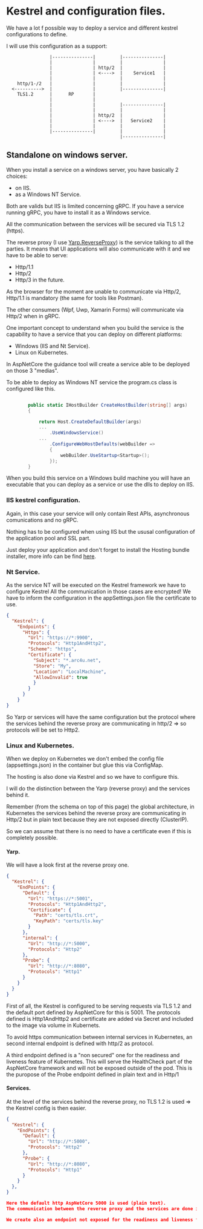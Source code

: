 # Kestrel and configuration files.

We have a lot f possible way to deploy a service and different kestrel configurations to define.

I will use this configuration as a support:

                    |---------------|         |---------------|
                    |               |         |               |
                    |               | http/2  |               |
                    |               | <---->  |    Service1   |
                    |               |         |               |
        http/1-/2   |               |         |               |
      <---------->  |               |         |---------------|
        TLS1.2      |      RP       |      
                    |               | 
                    |               |         |---------------|   
                    |               |         |               |
                    |               | http/2  |               |
                    |               | <---->  |   Service2    |
                    |               |         |               |
                    |---------------|         |               |
                                              |---------------|


## Standalone on windows server.

When you install a service on a windows server, you have basically 2 choices:
- on IIS.
- as a Windows NT Service.

Both are valids but IIS is limited concerning gRPC. If you have a service running gRPC, you have to install it as a Windows service.

All the communication between the services will be secured via TLS 1.2 (https).

The reverse proxy (I use [Yarp.ReverseProxy](https://github.com/microsoft/reverse-proxy)) is the service talking to all the parties. 
It means that UI applications will also communicate with it and we have to be able to serve:
- Http/1.1
- Http/2
- Http/3 in the future.

As the browser for the moment are unable to communicate via Http/2, Http/1.1 is mandatory (the same for tools like Postman).

The other consumers (Wpf, Uwp, Xamarin Forms) will communicate via Http/2 when in gRPC.

One important concept to understand when you build the service is the capability to have a service that you can deploy on different platforms:
- Windows (IIS and Nt Service).
- Linux on Kubernetes.

In AspNetCore the guidance tool will create a service able to be deployed on those 3 "medias".

To be able to deploy as Windows NT service the program.cs class is configured like this.

```csharp

        public static IHostBuilder CreateHostBuilder(string[] args)
        {

            return Host.CreateDefaultBuilder(args)
            ...
                .UseWindowsService()
            ...
                .ConfigureWebHostDefaults(webBuilder =>
                {
                    webBuilder.UseStartup<Startup>();
                });
        }

```

When you build this service on a Windows build machine you will have an executable that you can deploy as a service or use the dlls to deploy on IIS.

### IIS kestrel configuration.

Again, in this case your service will only contain Rest APIs, asynchronous comunications and no gRPC.

Nothing has to be configured when using IIS but the ususal configuration of the application pool and SSL part.

Just deploy your application and don't forget to install the Hosting bundle installer, more info can be find [here](https://docs.microsoft.com/en-us/aspnet/core/host-and-deploy/iis/?view=aspnetcore-5.0).

### Nt Service.

As the service NT will be executed on the Kestrel framework we have to configure Kestrel
All the communication in those cases are encrypted! We have to inform the configuration in the appSettings.json file the certificate to use.

```json
{
  "Kestrel": {
    "Endpoints": {
      "Https": {
        "Url": "https://*:9900",
        "Protocols": "Http1AndHttp2",
        "Scheme": "https",
        "Certificate": {
          "Subject": "*.arc4u.net",
          "Store": "My",
          "Location": "LocalMachine",
          "AllowInvalid": true
          }
        }
	  }
    }
}
```


So Yarp or services will have the same configuration but the protocol where the services behind the reverse proxy are communicating in http/2 => so protocols will be set to Http2.

### Linux and Kubernetes.

When we deploy on Kubernetes we don't embed the config file (appsettings.json) in the container but glue this via ConfigMap.

The hosting is also done via Kestrel and so we have to configure this.

I will do the distinction between the Yarp (reverse proxy) and the services behind it.

Remember (from the schema on top of this page) the global architecture, in Kubernetes the services behind the reverse proxy are communicating in Http/2 but in
plain text  because they are not exposed directly (ClusterIP).

So we can assume that there is no need to have a certificate even if this is completely possible.



#### Yarp.

We will have a look first at the reverse proxy one.

```json
{
  "Kestrel": {
    "EndPoints": {
      "Default": {
        "Url": "https://*:5001",
        "Protocols": "Http1AndHttp2",
        "Certificate": {
          "Path": "certs/tls.crt",
          "KeyPath": "certs/tls.key"
        }
      },
      "internal": {
        "Url": "http://*:5000",
        "Protocols": "Http2"
      },
      "Probe": {
        "Url": "http://*:8080",
        "Protocols": "Http1"
      }
    }
  }
}
```

First of all, the Kestrel is configured to be serving requests via TLS 1.2 and the default port defined by AspNetCore for this is 5001.
The protocols defined is Http1AndHttp2 and certificate are added via Secret and included to the image via volume in Kubernets.

To avoid https communication between internal services in Kubernetes, an second internal endpoint is defined with http/2 as protocol.

A third endpoint defined is a "non secured" one for the readiness and liveness feature of Kubernetes. This will serve the HealthCheck part of the AspNetCore framework
and will not be exposed outside of the pod. This is the puropose of the Probe endpoint defined in plain text and in Http/1


#### Services.

At the level of the services behind the reverse proxy, no TLS 1.2 is used => the Kestrel config is then easier.

```json
{
  "Kestrel": {
    "EndPoints": {
      "Default": {
        "Url": "http://*:5000",
        "Protocols": "Http2"
      },
      "Probe": {
        "Url": "http://*:8080",
        "Protocols": "Http1"
      }
    }
  },
}

Here the default http AspNetCore 5000 is used (plain text).
The communication between the reverse proxy and the services are done in Http/2.

We create also an endpoint not exposed for the readiness and liveness feature of Kubernetes.


```
